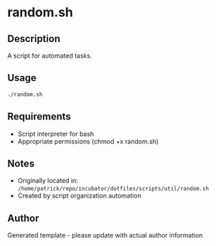 # random.sh

## Description
A script for automated tasks.

## Usage
```bash
./random.sh
```

## Requirements
- Script interpreter for bash
- Appropriate permissions (chmod +x random.sh)

## Notes
- Originally located in: `/home/patrick/repo/incubator/dotfiles/scripts/util/random.sh`
- Created by script organization automation

## Author
Generated template - please update with actual author information
